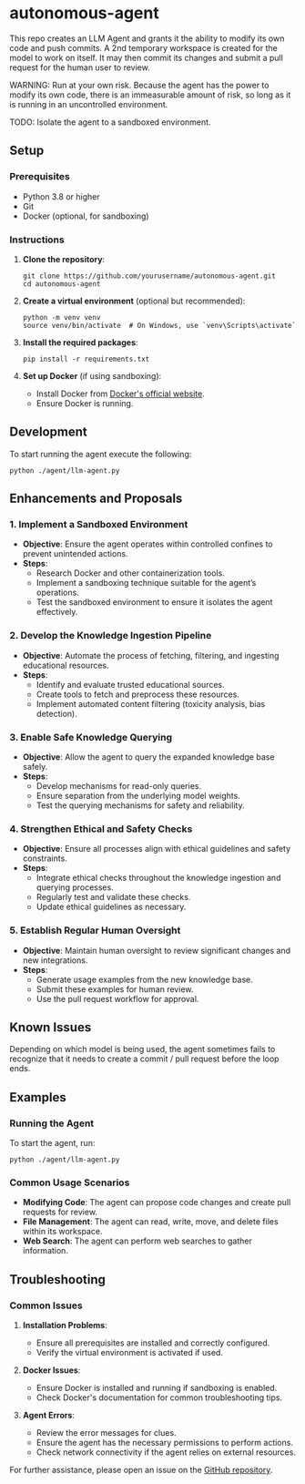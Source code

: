 # autonomous-agent

This repo creates an LLM Agent and grants it the ability to modify its own code and push commits. A 2nd temporary workspace is created for the model to work on itself. It may then commit its changes and submit a pull request for the human user to review.

WARNING: Run at your own risk. Because the agent has the power to modify its own code, there is an immeasurable amount of risk, so long as it is running in an uncontrolled environment.

TODO: Isolate the agent to a sandboxed environment.


## Setup

### Prerequisites

- Python 3.8 or higher
- Git
- Docker (optional, for sandboxing)

### Instructions

1. **Clone the repository**:
   ```
   git clone https://github.com/yourusername/autonomous-agent.git
   cd autonomous-agent
   ```

2. **Create a virtual environment** (optional but recommended):
   ```
   python -m venv venv
   source venv/bin/activate  # On Windows, use `venv\Scripts\activate`
   ```

3. **Install the required packages**:
   ```
   pip install -r requirements.txt
   ```

4. **Set up Docker** (if using sandboxing):
   - Install Docker from [Docker's official website](https://www.docker.com/get-started).
   - Ensure Docker is running.

## Development

To start running the agent execute the following:

```
python ./agent/llm-agent.py
```

## Enhancements and Proposals

### 1. Implement a Sandboxed Environment
- **Objective**: Ensure the agent operates within controlled confines to prevent unintended actions.
- **Steps**:
  - Research Docker and other containerization tools.
  - Implement a sandboxing technique suitable for the agent’s operations.
  - Test the sandboxed environment to ensure it isolates the agent effectively.

### 2. Develop the Knowledge Ingestion Pipeline
- **Objective**: Automate the process of fetching, filtering, and ingesting educational resources.
- **Steps**:
  - Identify and evaluate trusted educational sources.
  - Create tools to fetch and preprocess these resources.
  - Implement automated content filtering (toxicity analysis, bias detection).

### 3. Enable Safe Knowledge Querying
- **Objective**: Allow the agent to query the expanded knowledge base safely.
- **Steps**:
  - Develop mechanisms for read-only queries.
  - Ensure separation from the underlying model weights.
  - Test the querying mechanisms for safety and reliability.

### 4. Strengthen Ethical and Safety Checks
- **Objective**: Ensure all processes align with ethical guidelines and safety constraints.
- **Steps**:
  - Integrate ethical checks throughout the knowledge ingestion and querying processes.
  - Regularly test and validate these checks.
  - Update ethical guidelines as necessary.

### 5. Establish Regular Human Oversight
- **Objective**: Maintain human oversight to review significant changes and new integrations.
- **Steps**:
  - Generate usage examples from the new knowledge base.
  - Submit these examples for human review.
  - Use the pull request workflow for approval.

## Known Issues

Depending on which model is being used, the agent sometimes fails to recognize that it needs to create a commit / pull request before the loop ends.

## Examples

### Running the Agent
To start the agent, run:
```
python ./agent/llm-agent.py
```

### Common Usage Scenarios
- **Modifying Code**: The agent can propose code changes and create pull requests for review.
- **File Management**: The agent can read, write, move, and delete files within its workspace.
- **Web Search**: The agent can perform web searches to gather information.

## Troubleshooting

### Common Issues

1. **Installation Problems**:
   - Ensure all prerequisites are installed and correctly configured.
   - Verify the virtual environment is activated if used.

2. **Docker Issues**:
   - Ensure Docker is installed and running if sandboxing is enabled.
   - Check Docker's documentation for common troubleshooting tips.

3. **Agent Errors**:
   - Review the error messages for clues.
   - Ensure the agent has the necessary permissions to perform actions.
   - Check network connectivity if the agent relies on external resources.

For further assistance, please open an issue on the [GitHub repository](https://github.com/yourusername/autonomous-agent/issues).
